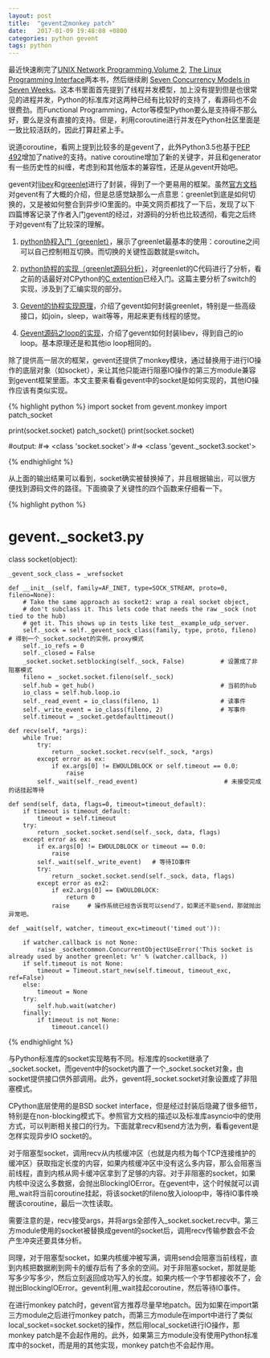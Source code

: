 ```yaml
---
layout: post
title:  "gevent之monkey patch"
date:   2017-01-09 19:48:08 +0800
categories: python gevent
tags: python
---
```


最近快速刷完了[UNIX Network Programming,Volume 2][unix-network-p], [The Linux Programming Interface][linux-p-i]两本书，然后继续刷 [Seven Concurrency Models in Seven Weeks][seven-con]。这本书里面首先提到了线程并发模型，加上没有提到但是也很常见的进程并发，Python的标准库对这两种已经有比较好的支持了，看源码也不会很费劲。而Functional Programming，Actor等模型Python要么是支持得不那么好，要么是没有直接的支持。但是，利用coroutine进行并发在Python社区里面是一致比较活跃的，因此打算赶紧上手。

说道coroutine，看网上提到比较多的是gevent了，此外Python3.5也基于[PEP 492][PEP492]增加了native的支持。native coroutine增加了新的关键字，并且和generator有一些历史性的纠缠，考虑到和其他版本的兼容性，还是从gevent开始吧。

gevent对[libev][libev]和[greenlet][greenlet-doc]进行了封装，得到了一个更易用的框架。虽然[官方文档][gevent-org]对gevent有了大概的介绍，但是总感觉缺那么一点意思：greenlet到底是如何切换的，又是被如何整合到异步IO里面的。中英文网页都找了一下后，发现了以下四篇博客记录了作者入门gevent的经过，对源码的分析也比较透彻，看完之后终于对gevent有了比较深的理解。

1. [python协程入门（greenlet）][greenlet-intro]，展示了greenlet最基本的使用：coroutine之间可以自己控制相互切换。而切换的关键性函数就是switch。

2. [python协程的实现（greenlet源码分析）][greenlet-source]，对greenlet的C代码进行了分析，看之前的话最好对CPython的[C extention][c-extention]已经入门。这篇主要分析了switch的实现，涉及到了汇编实现的部分。

3. [Gevent的协程实现原理][gevent-detail]，介绍了gevent如何封装greenlet，特别是一些高级接口，如join，sleep，wait等等，用起来更有线程的感觉。

4. [Gevent源码之loop的实现][gevent-loop]，介绍了gevent如何封装libev，得到自己的io loop。基本原理还是和其他io loop相同的。

除了提供高一层次的框架，gevent还提供了monkey模块，通过替换用于进行IO操作的底层对象（如socket），来让其他只能进行阻塞IO操作的第三方module兼容到gevent框架里面。本文主要来看看gevent中的socket是如何实现的，其他IO操作应该有类似实现。

{% highlight python %}
import socket
from gevent.monkey import patch_socket

print(socket.socket)
patch_socket()
print(socket.socket)

#output:
#=> <class 'socket.socket'>
#=> <class 'gevent._socket3.socket'>

{% endhighlight %}

从上面的输出结果可以看到，socket确实被替换掉了，并且根据输出，可以很方便找到源码文件的路径。下面摘录了关键性的四个函数来仔细看一下。

{% highlight python %}
# gevent._socket3.py

class socket(object):

    _gevent_sock_class = _wrefsocket

    def __init__(self, family=AF_INET, type=SOCK_STREAM, proto=0, fileno=None):
        # Take the same approach as socket2: wrap a real socket object,
        # don't subclass it. This lets code that needs the raw _sock (not tied to the hub)
        # get it. This shows up in tests like test__example_udp_server.
        self._sock = self._gevent_sock_class(family, type, proto, fileno)      # 得到一个_socket.socket的实例，proxy模式 
        self._io_refs = 0
        self._closed = False
        _socket.socket.setblocking(self._sock, False)          # 设置成了非阻塞模式
        fileno = _socket.socket.fileno(self._sock)
        self.hub = get_hub()                                   # 当前的hub
        io_class = self.hub.loop.io
        self._read_event = io_class(fileno, 1)                 # 读事件
        self._write_event = io_class(fileno, 2)                # 写事件
        self.timeout = _socket.getdefaulttimeout()

    def recv(self, *args):
        while True:
            try:
                return _socket.socket.recv(self._sock, *args) 
            except error as ex:
                if ex.args[0] != EWOULDBLOCK or self.timeout == 0.0:
                    raise
            self._wait(self._read_event)                        # 未接受完成的话挂起等待            

    def send(self, data, flags=0, timeout=timeout_default):
        if timeout is timeout_default:
            timeout = self.timeout
        try:
            return _socket.socket.send(self._sock, data, flags)
        except error as ex:
            if ex.args[0] != EWOULDBLOCK or timeout == 0.0:
                raise
            self._wait(self._write_event)   # 等待IO事件
            try:
                return _socket.socket.send(self._sock, data, flags)
            except error as ex2:
                if ex2.args[0] == EWOULDBLOCK:
                    return 0
                raise     # 操作系统已经告诉我可以send了，如果还不能send，那就抛出异常吧。

    def _wait(self, watcher, timeout_exc=timeout('timed out')):

        if watcher.callback is not None:
            raise _socketcommon.ConcurrentObjectUseError('This socket is already used by another greenlet: %r' % (watcher.callback, ))
        if self.timeout is not None:
            timeout = Timeout.start_new(self.timeout, timeout_exc, ref=False)
        else:
            timeout = None
        try:
            self.hub.wait(watcher)
        finally:
            if timeout is not None:
                timeout.cancel()

{% endhighlight %}

与Python标准库的socket实现略有不同。标准库的socket继承了_socket.socket，而gevent中的socket内置了一个_socket.socket对象，由socket提供接口供外部调用。此外，gevent将_socket.socket对象设置成了非阻塞模式。

CPython底层使用的是BSD socket interface，但是经过封装后隐藏了很多细节，特别是在non-blocking模式下。参照官方文档的描述以及标准库asyncio中的使用方式，可以判断相关接口的行为。下面就拿recv和send方法为例，看看gevent是怎样实现异步IO socket的。

对于阻塞型socket，调用recv从内核缓冲区（也就是内核为每个TCP连接维护的缓冲区）获取指定长度的内容，如果内核缓冲区中没有这么多内容，那么会阻塞当前线程，直到内核从网卡缓冲区拿到了足够的内容。对于非阻塞的socket，如果内核中没这么多数据，会抛出BlockingIOError。在gevent中，这个时候就可以调用_wait将当前coroutine挂起，将该socket的fileno放入ioloop中，等待IO事件唤醒该coroutine，最后一次性读取。

需要注意的是，recv接受args，并将args全部传入_socket.socket.recv中。第三方module使用的socket被替换成gevent的socket后，调用recv传输参数会不会产生冲突还要具体分析。

同理，对于阻塞型socket，如果内核缓冲被写满，调用send会阻塞当前线程，直到内核把数据刷到网卡的缓存后有了多余的空间。对于非阻塞socket，那就是能写多少写多少，然后立刻返回成功写入的长度。如果内核一个字节都接收不了，会抛出BlockingIOError。gevent利用_wait挂起coroutine，然后等待IO事件。

在进行monkey patch时，gevent官方推荐尽量早地patch。因为如果在import第三方module之后进行monkey patch，而第三方module在import中进行了类似local_socket=socket.socket的操作，然后用local_socket进行IO操作，那monkey patch是不会起作用的。此外，如果第三方module没有使用Python标准库中的socket，而是用的其他实现，monkey patch也不会起作用。


[greenlet-intro]: http://blog.csdn.net/fjslovejhl/article/details/38821673
[greenlet-source]: http://blog.csdn.net/fjslovejhl/article/details/38824963
[gevent-detail]: http://blog.csdn.net/fjslovejhl/article/details/39007831
[gevent-loop]: http://blog.csdn.net/fjslovejhl/article/details/39153861
[unix-network-p]: https://www.amazon.cn/dp/B01CK7JI44/ref=sr_1_4?ie=UTF8&qid=1483974145&sr=8-4&keywords=Unix+Network+Programming
[linux-p-i]: https://www.amazon.cn/dp/1593272200/ref=sr_1_1?ie=UTF8&qid=1483974499&sr=8-1&keywords=The+Linux+Programming+Interface
[seven-con]: https://www.amazon.cn/dp/1937785653/ref=sr_1_2?ie=UTF8&qid=1483974684&sr=8-2&keywords=Seven+Concurrency+Models+in+Seven+Weeks
[PEP492]:https://www.python.org/dev/peps/pep-0492/
[c-extention]:https://docs.python.org/3/extending/index.html
[libev]:http://pod.tst.eu/http://cvs.schmorp.de/libev/ev.pod
[greenlet-doc]:https://greenlet.readthedocs.io/en/latest/
[gevent-org]:http://www.gevent.org/
